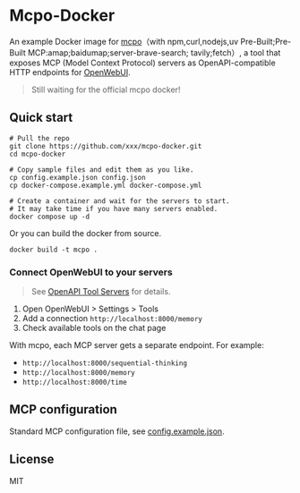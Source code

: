 # Mcpo-Docker
An example Docker image for [mcpo](https://github.com/open-webui/mcpo)（with npm,curl,nodejs,uv Pre-Built;Pre-Built MCP:amap;baidumap;server-brave-search; tavily;fetch）, a tool that exposes MCP (Model Context Protocol) servers as OpenAPI-compatible HTTP endpoints for [OpenWebUI](https://github.com/open-webui/open-webui).

> Still waiting for the official mcpo docker!

## Quick start

```shell
# Pull the repo
git clone https://github.com/xxx/mcpo-docker.git
cd mcpo-docker

# Copy sample files and edit them as you like.
cp config.example.json config.json
cp docker-compose.example.yml docker-compose.yml

# Create a container and wait for the servers to start.
# It may take time if you have many servers enabled.
docker compose up -d
```

Or you can build the docker from source.

```shell
docker build -t mcpo .
```

### Connect OpenWebUI to your servers

> See [OpenAPI Tool Servers](https://docs.openwebui.com/openapi-servers/) for details.

1. Open OpenWebUI > Settings > Tools
2. Add a connection `http://localhost:8000/memory`
3. Check available tools on the chat page

With mcpo, each MCP server gets a separate endpoint. For example:

- `http://localhost:8000/sequential-thinking`
- `http://localhost:8000/memory`
- `http://localhost:8000/time`

## MCP configuration

Standard MCP configuration file, see [config.example.json](./config.example.json).

## License

MIT
